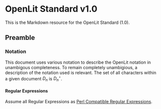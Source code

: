 # OpenLit Standard v1.0

This is the Markdown resource for the OpenLit Standard (1.0).

## Preamble

### Notation

This document uses various notation to describe the OpenLit notation in unambigous completeness. To remain completely unambigious, a description of the notation used is
relevant. The set of all characters within a given document $D_n$ is $D^{\star}_n$.

#### Regular Expressions

Assume all Regular Expressions as [Perl Compatible Regular Expressions](https://pcre.org). 
